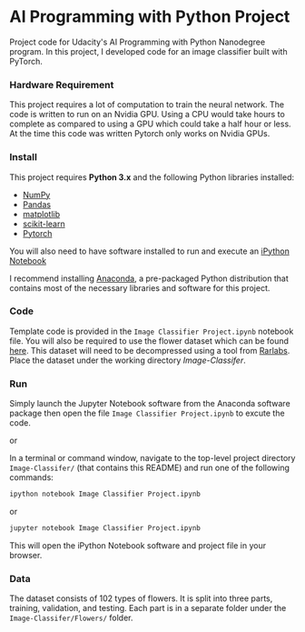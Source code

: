 # AI Programming with Python Project

Project code for Udacity's AI Programming with Python Nanodegree program. In this project, I developed code for an image classifier built with PyTorch.

### Hardware Requirement
This project requires a lot of computation to train the neural network. The code is written to run on an Nvidia GPU. Using a CPU would take hours to complete as compared to using a GPU which could take a half hour or less. At the time this code was written Pytorch only works on Nvidia GPUs.

### Install

This project requires **Python 3.x** and the following Python libraries installed:

- [NumPy](http://www.numpy.org/)
- [Pandas](http://pandas.pydata.org)
- [matplotlib](http://matplotlib.org/)
- [scikit-learn](http://scikit-learn.org/stable/)
- [Pytorch](https://pytorch.org/)

You will also need to have software installed to run and execute an [iPython Notebook](http://ipython.org/notebook.html)

I recommend installing [Anaconda](https://www.continuum.io/downloads), a pre-packaged Python distribution that contains most of the necessary libraries and software for this project.

### Code

Template code is provided in the `Image Classifier Project.ipynb` notebook file. You will also be required to use the flower dataset which can be found [here](https://s3.amazonaws.com/content.udacity-data.com/nd089/flower_data.tar.gz). This dataset will need to be decompressed using a tool from [Rarlabs](https://www.rarlab.com/download.htm). Place the dataset under the working directory _Image-Classifer_.

### Run

Simply launch the Jupyter Notebook software from the Anaconda software package then open the file `Image Classifier Project.ipynb` to excute the code.

or

In a terminal or command window, navigate to the top-level project directory `Image-Classifer/` (that contains this README) and run one of the following commands:

```bash
ipython notebook Image Classifier Project.ipynb
```  
or
```bash
jupyter notebook Image Classifier Project.ipynb
```

This will open the iPython Notebook software and project file in your browser.

### Data

The dataset consists of 102 types of flowers. It is split into three parts, training, validation, and testing. Each part is in a separate folder under the `Image-Classifer/Flowers/` folder.
